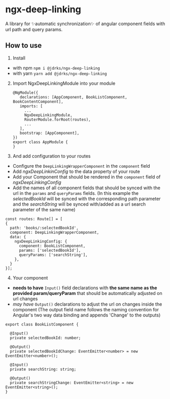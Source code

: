 # ngx-deep-linking

A library for :sparkles:automatic synchronization:sparkles: of angular component fields with url path and query params.

## How to use

1. Install
  * with npm ``npm i @jdrks/ngx-deep-linking``
  * with yarn ``yarn add @jdrks/ngx-deep-linking``
2. Import NgxDeepLinkingModule into your module
   ```
   @NgModule({
      declarations: [AppComponent, BookListComponent, BookContentComponent],
      imports: [
        ...
        NgxDeepLinkingModule,
        RouterModule.forRoot(routes),
        ...
      ],
      bootstrap: [AppComponent],
   })
   export class AppModule {
   }
   ```
3. And add configuration to your routes
  * Configure the ``DeepLinkingWrapperComponent`` in the ``component`` field
  * Add *ngxDeepLinkinConfig* to the data property of your route
  * Add your Component that should be rendered in the `component` field of *ngxDeepLinkingConfig*
  * Add the names of all component fields that should be synced with the url in the `params` and `queryParams` fields.
    (In this example the _selectedBookId_ will be synced with the corresponding path parameter and the _searchString_
    will be synced with/added as a url search parameter of the same name)

  ```
  const routes: Route[] = [
  {
    path: 'books/:selectedBookId',
    component: DeepLinkingWrapperComponent,
    data: {
      ngxDeepLinkingConfig: {
        component: BookListComponent,
        params: ['selectedBookId'],
        queryParams: ['searchString'],
      },
    }
  }];
  ```

4. Your component
  * **needs to have** `Input()` field declarations with **the same name as the provided param/queryParam** that should
    be automatically adjusted on url changes
  * *may have* `Output()` declarations to adjust the url on changes inside the component (The output field name follows
    the naming convention for Angular's two way data binding and appends 'Change' to the outputs)

  ```
  export class BookListComponent {

    @Input()
    private selectedBookId: number;
    
    @Output()
    private selectedBookIdChange: EventEmitter<number> = new EventEmitter<number>();    

    @Input()
    private searchString: string;

    @Output()
    private searchStringChange: EventEmitter<string> = new EventEmitter<string>();
  }
  ```
